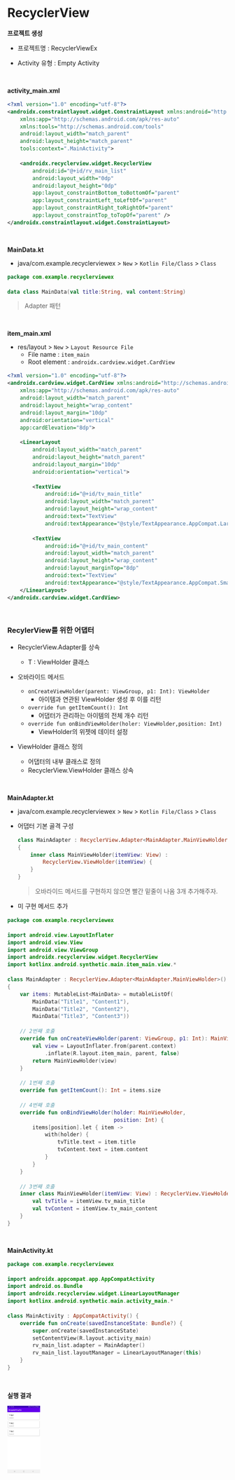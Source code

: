 # RecyclerView

**프로젝트 생성**

-   프로젝트명 : RecyclerViewEx

-   Activity 유형 : Empty Activity

<br>

**activity_main.xml**

```xml
<?xml version="1.0" encoding="utf-8"?>
<androidx.constraintlayout.widget.ConstraintLayout xmlns:android="http://schemas.android.com/apk/res/android"
    xmlns:app="http://schemas.android.com/apk/res-auto"
    xmlns:tools="http://schemas.android.com/tools"
    android:layout_width="match_parent"
    android:layout_height="match_parent"
    tools:context=".MainActivity">

    <androidx.recyclerview.widget.RecyclerView
        android:id="@+id/rv_main_list"
        android:layout_width="0dp"
        android:layout_height="0dp"
        app:layout_constraintBottom_toBottomOf="parent"
        app:layout_constraintLeft_toLeftOf="parent"
        app:layout_constraintRight_toRightOf="parent"
        app:layout_constraintTop_toTopOf="parent" />
</androidx.constraintlayout.widget.ConstraintLayout>
```

<br>

**MainData.kt**

-   java/com.example.recyclerviewex > `New` > `Kotlin File/Class` > `Class`

```kotlin
package com.example.recyclerviewex

data class MainData(val title:String, val content:String)
```

>   Adapter 패턴

<br>

**item_main.xml**

-   res/layout > `New` > `Layout Resource File`
    -   File name : `item_main`
    -   Root element : `androidx.cardview.widget.CardView`

```xml
<?xml version="1.0" encoding="utf-8"?>
<androidx.cardview.widget.CardView xmlns:android="http://schemas.android.com/apk/res/android"
    xmlns:app="http://schemas.android.com/apk/res-auto"
    android:layout_width="match_parent"
    android:layout_height="wrap_content"
    android:layout_margin="10dp"
    android:orientation="vertical"
    app:cardElevation="8dp">

    <LinearLayout
        android:layout_width="match_parent"
        android:layout_height="match_parent"
        android:layout_margin="10dp"
        android:orientation="vertical">

        <TextView
            android:id="@+id/tv_main_title"
            android:layout_width="match_parent"
            android:layout_height="wrap_content"
            android:text="TextView"
            android:textAppearance="@style/TextAppearance.AppCompat.Large" />

        <TextView
            android:id="@+id/tv_main_content"
            android:layout_width="match_parent"
            android:layout_height="wrap_content"
            android:layout_marginTop="8dp"
            android:text="TextView"
            android:textAppearance="@style/TextAppearance.AppCompat.Small" />
    </LinearLayout>
</androidx.cardview.widget.CardView>
```

<br>

### RecylerView를 위한 어댑터

-   RecyclerView.Adapter를 상속
    -   T : ViewHolder 클래스
-   오바라이드 메서드
    -   `onCreateViewHolder(parent: ViewGroup, p1: Int): ViewHolder`
        -   아이템과 연관된 ViewHolder 생성 후 이를 리턴
    -   `override fun getItemCount(): Int`
        -   어댑터가 관리하는 아이템의 전체 개수 리턴
    -   `override fun onBindViewHolder(holer: ViewHolder,position: Int)`
        -   ViewHolder의 위젯에 데이터 설정



-   ViewHolder 클래스 정의
    -   어댑터의 내부 클래스로 정의
    -   RecyclerView.ViewHolder 클래스 상속

<br>

**MainAdapter.kt**

-   java/com.example.recyclerviewex > `New` > `Kotlin File/Class` > `Class`

-   어댑터 기본 골격 구성

    ```kotlin
    class MainAdapter : RecyclerView.Adapter<MainAdapter.MainViewHolder>()
    {
        inner class MainViewHolder(itemView: View) :
            RecyclerView.ViewHolder(itemView) {
        }
    }
    ```

    >   오바라이드 메서드를 구현하지 않으면 빨간 밑줄이 나옴 3개 추가해주자.

-   미 구현 메서드 추가

```kotlin
package com.example.recyclerviewex

import android.view.LayoutInflater
import android.view.View
import android.view.ViewGroup
import androidx.recyclerview.widget.RecyclerView
import kotlinx.android.synthetic.main.item_main.view.*

class MainAdapter : RecyclerView.Adapter<MainAdapter.MainViewHolder>()
{
    var items: MutableList<MainData> = mutableListOf(
        MainData("Title1", "Content1"),
        MainData("Title2", "Content2"),
        MainData("Title3", "Content3"))

    // 2번째 호출
    override fun onCreateViewHolder(parent: ViewGroup, p1: Int): MainViewHolder {
        val view = LayoutInflater.from(parent.context)
            .inflate(R.layout.item_main, parent, false)
        return MainViewHolder(view)
    }
    
    // 1번째 호출
    override fun getItemCount(): Int = items.size

    // 4번째 호출
    override fun onBindViewHolder(holder: MainViewHolder,
                                  position: Int) {
        items[position].let { item ->
            with(holder) {
                tvTitle.text = item.title
                tvContent.text = item.content
            }
        }
    }

    // 3번째 호출
    inner class MainViewHolder(itemView: View) : RecyclerView.ViewHolder(itemView) {
        val tvTitle = itemView.tv_main_title
        val tvContent = itemView.tv_main_content
    }
}
```

<br>

**MainActivity.kt**

```kotlin
package com.example.recyclerviewex

import androidx.appcompat.app.AppCompatActivity
import android.os.Bundle
import androidx.recyclerview.widget.LinearLayoutManager
import kotlinx.android.synthetic.main.activity_main.*

class MainActivity : AppCompatActivity() {
    override fun onCreate(savedInstanceState: Bundle?) {
        super.onCreate(savedInstanceState)
        setContentView(R.layout.activity_main)
        rv_main_list.adapter = MainAdapter()
        rv_main_list.layoutManager = LinearLayoutManager(this)
    }
}
```

<br>

**실행 결과**

<img src="09_RecyclerView.assets/image-20201023103040128.png" alt="image-20201023103040128" style="zoom:15%;" />  

<br>